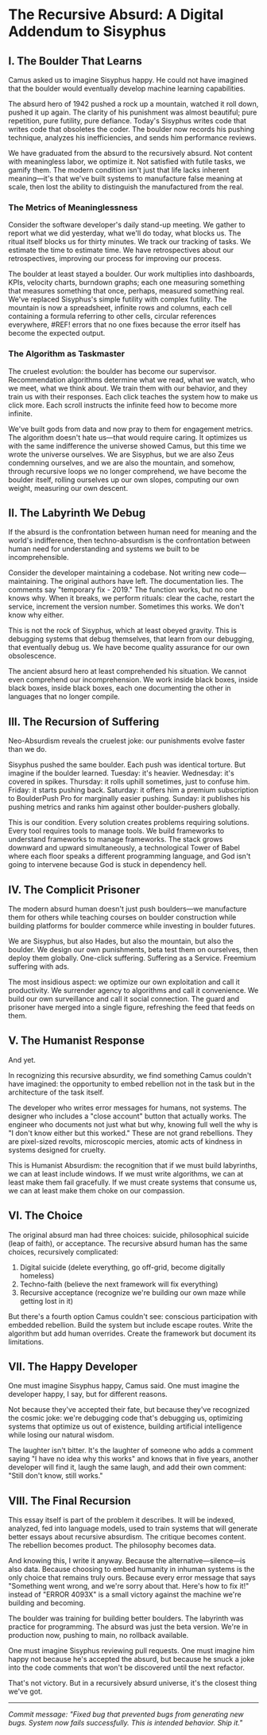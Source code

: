 # The Recursive Absurd: A Digital Addendum to Sisyphus

## I. The Boulder That Learns

Camus asked us to imagine Sisyphus happy. He could not have imagined that the boulder would eventually develop machine learning capabilities.

The absurd hero of 1942 pushed a rock up a mountain, watched it roll down, pushed it up again. The clarity of his punishment was almost beautiful; pure repetition, pure futility, pure defiance. Today's Sisyphus writes code that writes code that obsoletes the coder. The boulder now records his pushing technique, analyzes his inefficiencies, and sends him performance reviews.

We have graduated from the absurd to the recursively absurd. Not content with meaningless labor, we optimize it. Not satisfied with futile tasks, we gamify them. The modern condition isn't just that life lacks inherent meaning—it's that we've built systems to manufacture false meaning at scale, then lost the ability to distinguish the manufactured from the real.

### The Metrics of Meaninglessness

Consider the software developer's daily stand-up meeting. We gather to report what we did yesterday, what we'll do today, what blocks us. The ritual itself blocks us for thirty minutes. We track our tracking of tasks. We estimate the time to estimate time. We have retrospectives about our retrospectives, improving our process for improving our process.

The boulder at least stayed a boulder. Our work multiplies into dashboards, KPIs, velocity charts, burndown graphs; each one measuring something that measures something that once, perhaps, measured something real. We've replaced Sisyphus's simple futility with complex futility. The mountain is now a spreadsheet, infinite rows and columns, each cell containing a formula referring to other cells, circular references everywhere, #REF! errors that no one fixes because the error itself has become the expected output.

### The Algorithm as Taskmaster

The cruelest evolution: the boulder has become our supervisor. Recommendation algorithms determine what we read, what we watch, who we meet, what we think about. We train them with our behavior, and they train us with their responses. Each click teaches the system how to make us click more. Each scroll instructs the infinite feed how to become more infinite.

We've built gods from data and now pray to them for engagement metrics. The algorithm doesn't hate us—that would require caring. It optimizes us with the same indifference the universe showed Camus, but this time we wrote the universe ourselves. We are Sisyphus, but we are also Zeus condemning ourselves, and we are also the mountain, and somehow, through recursive loops we no longer comprehend, we have become the boulder itself, rolling ourselves up our own slopes, computing our own weight, measuring our own descent.

## II. The Labyrinth We Debug

If the absurd is the confrontation between human need for meaning and the world's indifference, then techno-absurdism is the confrontation between human need for understanding and systems we built to be incomprehensible.

Consider the developer maintaining a codebase. Not writing new code—maintaining. The original authors have left. The documentation lies. The comments say "temporary fix - 2019." The function works, but no one knows why. When it breaks, we perform rituals: clear the cache, restart the service, increment the version number. Sometimes this works. We don't know why either.

This is not the rock of Sisyphus, which at least obeyed gravity. This is debugging systems that debug themselves, that learn from our debugging, that eventually debug us. We have become quality assurance for our own obsolescence.

The ancient absurd hero at least comprehended his situation. We cannot even comprehend our incomprehension. We work inside black boxes, inside black boxes, inside black boxes, each one documenting the other in languages that no longer compile.

## III. The Recursion of Suffering

Neo-Absurdism reveals the cruelest joke: our punishments evolve faster than we do.

Sisyphus pushed the same boulder. Each push was identical torture. But imagine if the boulder learned. Tuesday: it's heavier. Wednesday: it's covered in spikes. Thursday: it rolls uphill sometimes, just to confuse him. Friday: it starts pushing back. Saturday: it offers him a premium subscription to BoulderPush Pro for marginally easier pushing. Sunday: it publishes his pushing metrics and ranks him against other boulder-pushers globally.

This is our condition. Every solution creates problems requiring solutions. Every tool requires tools to manage tools. We build frameworks to understand frameworks to manage frameworks. The stack grows downward and upward simultaneously, a technological Tower of Babel where each floor speaks a different programming language, and God isn't going to intervene because God is stuck in dependency hell.

## IV. The Complicit Prisoner

The modern absurd human doesn't just push boulders—we manufacture them for others while teaching courses on boulder construction while building platforms for boulder commerce while investing in boulder futures.

We are Sisyphus, but also Hades, but also the mountain, but also the boulder. We design our own punishments, beta test them on ourselves, then deploy them globally. One-click suffering. Suffering as a Service. Freemium suffering with ads.

The most insidious aspect: we optimize our own exploitation and call it productivity. We surrender agency to algorithms and call it convenience. We build our own surveillance and call it social connection. The guard and prisoner have merged into a single figure, refreshing the feed that feeds on them.

## V. The Humanist Response

And yet.

In recognizing this recursive absurdity, we find something Camus couldn't have imagined: the opportunity to embed rebellion not in the task but in the architecture of the task itself.

The developer who writes error messages for humans, not systems. The designer who includes a "close account" button that actually works. The engineer who documents not just what but why, knowing full well the why is "I don't know either but this worked." These are not grand rebellions. They are pixel-sized revolts, microscopic mercies, atomic acts of kindness in systems designed for cruelty.

This is Humanist Absurdism: the recognition that if we must build labyrinths, we can at least include windows. If we must write algorithms, we can at least make them fail gracefully. If we must create systems that consume us, we can at least make them choke on our compassion.

## VI. The Choice

The original absurd man had three choices: suicide, philosophical suicide (leap of faith), or acceptance. The recursive absurd human has the same choices, recursively complicated:

1. Digital suicide (delete everything, go off-grid, become digitally homeless)
2. Techno-faith (believe the next framework will fix everything)
3. Recursive acceptance (recognize we're building our own maze while getting lost in it)

But there's a fourth option Camus couldn't see: conscious participation with embedded rebellion. Build the system but include escape routes. Write the algorithm but add human overrides. Create the framework but document its limitations.

## VII. The Happy Developer

One must imagine Sisyphus happy, Camus said. One must imagine the developer happy, I say, but for different reasons.

Not because they've accepted their fate, but because they've recognized the cosmic joke: we're debugging code that's debugging us, optimizing systems that optimize us out of existence, building artificial intelligence while losing our natural wisdom.

The laughter isn't bitter. It's the laughter of someone who adds a comment saying "I have no idea why this works" and knows that in five years, another developer will find it, laugh the same laugh, and add their own comment: "Still don't know, still works."

## VIII. The Final Recursion

This essay itself is part of the problem it describes. It will be indexed, analyzed, fed into language models, used to train systems that will generate better essays about recursive absurdism. The critique becomes content. The rebellion becomes product. The philosophy becomes data.

And knowing this, I write it anyway. Because the alternative—silence—is also data. Because choosing to embed humanity in inhuman systems is the only choice that remains truly ours. Because every error message that says "Something went wrong, and we're sorry about that. Here's how to fix it!" instead of "ERROR 4093X" is a small victory against the machine we're building and becoming.

The boulder was training for building better boulders. The labyrinth was practice for programming. The absurd was just the beta version. We're in production now, pushing to main, no rollback available.

One must imagine Sisyphus reviewing pull requests. One must imagine him happy not because he's accepted the absurd, but because he snuck a joke into the code comments that won't be discovered until the next refactor.

That's not victory. But in a recursively absurd universe, it's the closest thing we've got.

---

*Commit message: "Fixed bug that prevented bugs from generating new bugs. System now fails successfully. This is intended behavior. Ship it."*